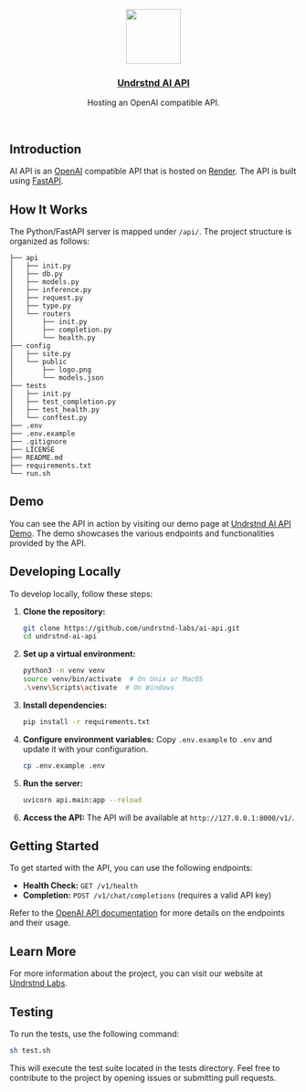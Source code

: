 <p align="center">
  <a href="https://dev.undrstnd-labs.acompp/">
    <img src="public/logo.png" height="96">
    <h3 align="center">Undrstnd AI API</h3>
  </a>
</p>

<p align="center">
  Hosting an OpenAI compatible API.
</p>

<br/>

## Introduction

AI API is an [OpenAI](https://openai.com) compatible API that is hosted on [Render](https://render.com). The API is built using [FastAPI](https://fastapi.tiangolo.com).

## How It Works

The Python/FastAPI server is mapped under `/api/`. The project structure is organized as follows:

```tree
├── api
│   ├── init.py
│   ├── db.py
│   ├── models.py
│   ├── inference.py
│   ├── request.py
│   ├── type.py
│   └── routers
│       ├── init.py
│       ├── completion.py
│       └── health.py
├── config
│   ├── site.py
│   └── public
│       ├── logo.png
│       └── models.json
├── tests
│   ├── init.py
│   ├── test_completion.py
│   ├── test_health.py
│   └── conftest.py
├── .env
├── .env.example
├── .gitignore
├── LICENSE
├── README.md
├── requirements.txt
└── run.sh
```

## Demo

You can see the API in action by visiting our demo page at [Undrstnd AI API Demo](https://dev.undrstnd-labs.acompp/). The demo showcases the various endpoints and functionalities provided by the API.

## Developing Locally

To develop locally, follow these steps:

1. **Clone the repository:**

    ```sh
    git clone https://github.com/undrstnd-labs/ai-api.git
    cd undrstnd-ai-api
    ```

2. **Set up a virtual environment:**

    ```sh
    python3 -m venv venv
    source venv/bin/activate  # On Unix or MacOS
    .\venv\Scripts\activate  # On Windows
    ```

3. **Install dependencies:**

    ```sh
    pip install -r requirements.txt
    ```

4. **Configure environment variables:**
    Copy `.env.example` to `.env` and update it with your configuration.

    ```sh
    cp .env.example .env
    ```

5. **Run the server:**

    ```sh
    uvicorn api.main:app --reload
    ```

6. **Access the API:**
    The API will be available at `http://127.0.0.1:8000/v1/`.

## Getting Started

To get started with the API, you can use the following endpoints:

- **Health Check:** `GET /v1/health`
- **Completion:** `POST /v1/chat/completions` (requires a valid API key)

Refer to the [OpenAI API documentation](https://openai.com/api) for more details on the endpoints and their usage.

## Learn More

For more information about the project, you can visit our website at [Undrstnd Labs](https://dev.undrstnd-labs.acompp/).

## Testing

To run the tests, use the following command:

```sh
sh test.sh
```

This will execute the test suite located in the tests directory.
Feel free to contribute to the project by opening issues or submitting pull requests.
